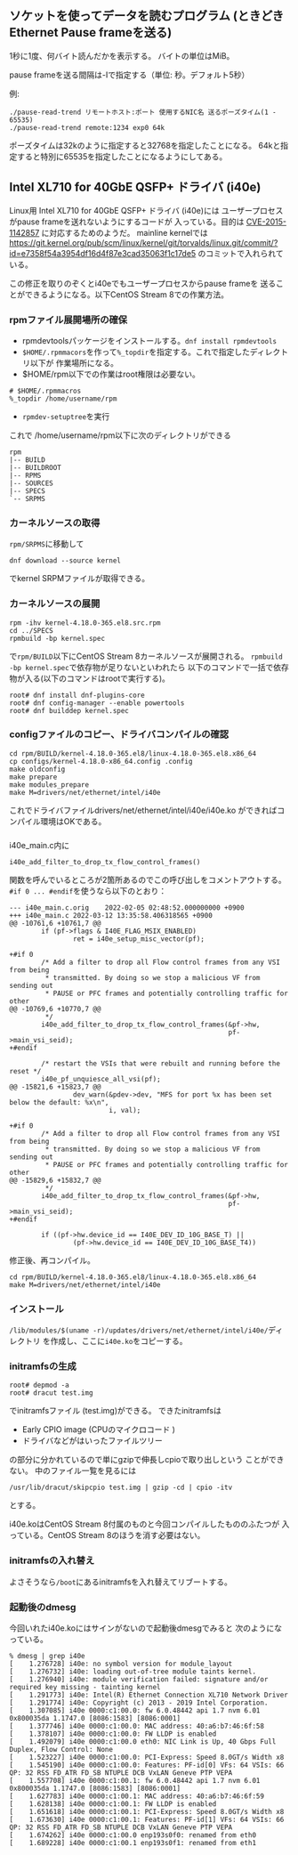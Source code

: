 ## ソケットを使ってデータを読むプログラム (ときどきEthernet Pause frameを送る)

1秒に1度、何バイト読んだかを表示する。
バイトの単位はMiB。

pause frameを送る間隔は-Iで指定する（単位: 秒。デフォルト5秒）

例:

```
./pause-read-trend リモートホスト:ポート 使用するNIC名 送るポーズタイム(1 - 65535)
./pause-read-trend remote:1234 exp0 64k
```

ポーズタイムは32kのように指定すると32768を指定したことになる。
64kと指定すると特別に65535を指定したことになるようにしてある。

## Intel XL710 for 40GbE QSFP+ ドライバ (i40e)

Linux用 Intel XL710 for 40GbE QSFP+ ドライバ (i40e)には
ユーザープロセスがpause frameを送れないようにするコードが
入っている。目的は
[CVE-2015-1142857](https://cve.mitre.org/cgi-bin/cvename.cgi?name=CVE-2015-1142857)
に対応するためのようだ。
mainline kernelでは
https://git.kernel.org/pub/scm/linux/kernel/git/torvalds/linux.git/commit/?id=e7358f54a3954df16d4f87e3cad35063f1c17de5
のコミットで入れられている。

この修正を取りのぞくとi40eでもユーザープロセスからpause frameを
送ることができるようになる。以下CentOS Stream 8での作業方法。

### rpmファイル展開場所の確保

- rpmdevtoolsパッケージをインストールする。``dnf install rpmdevtools``
- ``$HOME/.rpmmacors``を作って``%_topdir``を指定する。これで指定したディレクトリ以下が
作業場所になる。
- $HOME/rpm以下での作業はroot権限は必要ない。

```
# $HOME/.rpmmacros
%_topdir /home/username/rpm
```
- ``rpmdev-setuptree``を実行

これで
/home/username/rpm以下に次のディレクトリができる
```
rpm
|-- BUILD
|-- BUILDROOT
|-- RPMS
|-- SOURCES
|-- SPECS
`-- SRPMS
```

### カーネルソースの取得

``rpm/SRPMS``に移動して
```
dnf download --source kernel
```
でkernel SRPMファイルが取得できる。

### カーネルソースの展開

```
rpm -ihv kernel-4.18.0-365.el8.src.rpm
cd ../SPECS
rpmbuild -bp kernel.spec
```

で``rpm/BUILD``以下にCentOS Stream 8カーネルソースが展開される。
``rpmbuild -bp kernel.spec``で依存物が足りないといわれたら
以下のコマンドで一括で依存物が入る(以下のコマンドはrootで実行する)。

```
root# dnf install dnf-plugins-core
root# dnf config-manager --enable powertools
root# dnf builddep kernel.spec
```

### configファイルのコピー、ドライバコンパイルの確認

```
cd rpm/BUILD/kernel-4.18.0-365.el8/linux-4.18.0-365.el8.x86_64
cp configs/kernel-4.18.0-x86_64.config .config
make oldconfig
make prepare
make modules_prepare
make M=drivers/net/ethernet/intel/i40e
```

これでドライバファイルdrivers/net/ethernet/intel/i40e/i40e.ko
ができればコンパイル環境はOKである。

###

i40e_main.c内に
```
i40e_add_filter_to_drop_tx_flow_control_frames()
```
関数を呼んでいるところが2箇所あるのでこの呼び出しをコメントアウトする。
``#if 0 ... #endif``を使うなら以下のとおり：

```
--- i40e_main.c.orig    2022-02-05 02:48:52.000000000 +0900
+++ i40e_main.c 2022-03-12 13:35:58.406318565 +0900
@@ -10761,6 +10761,7 @@
        if (pf->flags & I40E_FLAG_MSIX_ENABLED)
                ret = i40e_setup_misc_vector(pf);

+#if 0
        /* Add a filter to drop all Flow control frames from any VSI from being
         * transmitted. By doing so we stop a malicious VF from sending out
         * PAUSE or PFC frames and potentially controlling traffic for other
@@ -10769,6 +10770,7 @@
         */
        i40e_add_filter_to_drop_tx_flow_control_frames(&pf->hw,
                                                       pf->main_vsi_seid);
+#endif

        /* restart the VSIs that were rebuilt and running before the reset */
        i40e_pf_unquiesce_all_vsi(pf);
@@ -15821,6 +15823,7 @@
                dev_warn(&pdev->dev, "MFS for port %x has been set below the default: %x\n",
                         i, val);

+#if 0
        /* Add a filter to drop all Flow control frames from any VSI from being
         * transmitted. By doing so we stop a malicious VF from sending out
         * PAUSE or PFC frames and potentially controlling traffic for other
@@ -15829,6 +15832,7 @@
         */
        i40e_add_filter_to_drop_tx_flow_control_frames(&pf->hw,
                                                       pf->main_vsi_seid);
+#endif

        if ((pf->hw.device_id == I40E_DEV_ID_10G_BASE_T) ||
                (pf->hw.device_id == I40E_DEV_ID_10G_BASE_T4))
```

修正後、再コンパイル。

```
cd rpm/BUILD/kernel-4.18.0-365.el8/linux-4.18.0-365.el8.x86_64
make M=drivers/net/ethernet/intel/i40e
```

### インストール

``/lib/modules/$(uname -r)/updates/drivers/net/ethernet/intel/i40e/``ディレクトリ
を作成し、ここに``i40e.ko``をコピーする。

### initramfsの生成

```
root# depmod -a
root# dracut test.img
```

でinitramfsファイル (test.img)ができる。
できたinitramfsは

- Early CPIO image (CPUのマイクロコード )
- ドライバなどがはいったファイルツリー

の部分に分かれているので単にgzipで伸長しcpioで取り出しという
ことができない。
中のファイル一覧を見るには

```
/usr/lib/dracut/skipcpio test.img | gzip -cd | cpio -itv
```

とする。

i40e.koはCentOS Stream 8付属のものと今回コンパイルしたもののふたつが
入っている。CentOS Stream 8のほうを消す必要はない。

### initramfsの入れ替え

よさそうなら``/boot``にあるinitramfsを入れ替えてリブートする。

### 起動後のdmesg

今回いれたi40e.koにはサインがないので起動後dmesgでみると
次のようになっている。

```
% dmesg | grep i40e
[    1.276728] i40e: no symbol version for module_layout
[    1.276732] i40e: loading out-of-tree module taints kernel.
[    1.276940] i40e: module verification failed: signature and/or required key missing - tainting kernel
[    1.291773] i40e: Intel(R) Ethernet Connection XL710 Network Driver
[    1.291774] i40e: Copyright (c) 2013 - 2019 Intel Corporation.
[    1.307085] i40e 0000:c1:00.0: fw 6.0.48442 api 1.7 nvm 6.01 0x800035da 1.1747.0 [8086:1583] [8086:0001]
[    1.377746] i40e 0000:c1:00.0: MAC address: 40:a6:b7:46:6f:58
[    1.378107] i40e 0000:c1:00.0: FW LLDP is enabled
[    1.492079] i40e 0000:c1:00.0 eth0: NIC Link is Up, 40 Gbps Full Duplex, Flow Control: None
[    1.523227] i40e 0000:c1:00.0: PCI-Express: Speed 8.0GT/s Width x8
[    1.545190] i40e 0000:c1:00.0: Features: PF-id[0] VFs: 64 VSIs: 66 QP: 32 RSS FD_ATR FD_SB NTUPLE DCB VxLAN Geneve PTP VEPA
[    1.557708] i40e 0000:c1:00.1: fw 6.0.48442 api 1.7 nvm 6.01 0x800035da 1.1747.0 [8086:1583] [8086:0001]
[    1.627783] i40e 0000:c1:00.1: MAC address: 40:a6:b7:46:6f:59
[    1.628138] i40e 0000:c1:00.1: FW LLDP is enabled
[    1.651618] i40e 0000:c1:00.1: PCI-Express: Speed 8.0GT/s Width x8
[    1.673630] i40e 0000:c1:00.1: Features: PF-id[1] VFs: 64 VSIs: 66 QP: 32 RSS FD_ATR FD_SB NTUPLE DCB VxLAN Geneve PTP VEPA
[    1.674262] i40e 0000:c1:00.0 enp193s0f0: renamed from eth0
[    1.689228] i40e 0000:c1:00.1 enp193s0f1: renamed from eth1
```
